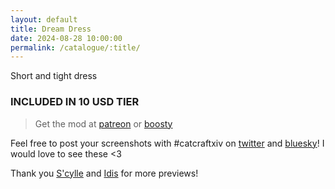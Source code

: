 ```yaml
---
layout: default
title: Dream Dress
date: 2024-08-28 10:00:00
permalink: /catalogue/:title/
---
```


Short and tight dress

### INCLUDED IN 10 USD TIER

> Get the mod at [patreon](https://www.patreon.com/posts/dream-dress-2024-110872278?utm_medium=clipboard_copy&utm_source=copyLink&utm_campaign=postshare_creator&utm_content=join_link) or [boosty](https://boosty.to/miaumori/posts/48e96ecd-19ec-4e4b-a2cc-318d4e1a7325?share=post_link)

Feel free to post your screenshots with #catcraftxiv on [twitter](https://x.com/hashtag/catcraftxiv?src=hashtag_click) and [bluesky](https://bsky.app/hashtag/catcraftxiv)! I would love to see these <3

Thank you [S'cylle](https://www.instagram.com/scyllecirhe.ffxiv/) and [Idis](https://x.com/idisxiv) for more previews!

